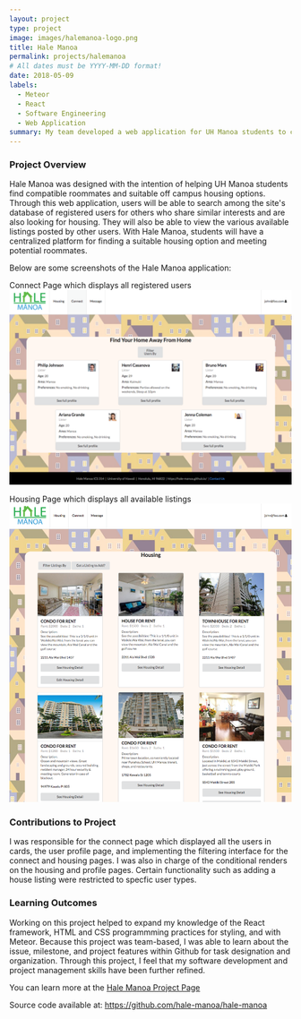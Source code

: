 ```yaml
---
layout: project
type: project
image: images/halemanoa-logo.png
title: Hale Manoa
permalink: projects/halemanoa
# All dates must be YYYY-MM-DD format!
date: 2018-05-09
labels:
  - Meteor
  - React
  - Software Engineering
  - Web Application
summary: My team developed a web application for UH Manoa students to connect with potential roommates and find off campus housing around the island of Oahu.
---
```


### Project Overview
Hale Manoa was designed with the intention of helping UH Manoa students find compatible roommates and suitable off campus housing options. Through this web application, users will be able to search among the site's database of registered users for others who share similar interests and are also looking for housing. They will also be able to view the various available listings posted by other users. With Hale  Manoa, students will have a centralized platform for finding a suitable housing option and meeting potential roommates.

Below are some screenshots of the Hale Manoa application:

Connect Page which displays all registered users
<img class="ui fluid image" src="../images/halemanoa-connect.png">

Housing Page which displays all available listings
<img class="ui fluid image" src="../images/halemanoa-housing.png">

### Contributions to Project
I was responsible for the connect page which displayed all the users in cards, the user profile page, and implementing the filtering interface for the connect and housing pages. I was also in charge of the conditional renders on the housing and profile pages. Certain functionality such as adding a house listing were restricted to specfic user types.

### Learning Outcomes
Working on this project helped to expand my knowledge of the React framework, HTML and CSS programmming practices for styling, and with Meteor. Because this project was team-based, I was able to learn about the issue, milestone, and project features within Github for task designation and organization. Through this project, I feel that my software development and project management skills have been further refined.

You can learn more at the [Hale Manoa Project Page](https://hale-manoa.github.io/)

Source code available at: <a href="https://github.com/hale-manoa/hale-manoa">https://github.com/hale-manoa/hale-manoa</a>
